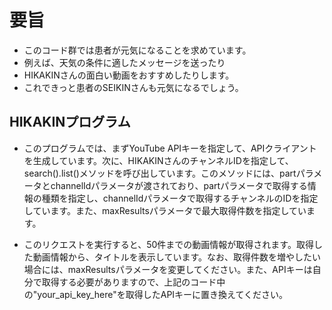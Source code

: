 # 要旨
- このコード群では患者が元気になることを求めています。
- 例えば、天気の条件に適したメッセージを送ったり
- HIKAKINさんの面白い動画をおすすめしたりします。
- これできっと患者のSEIKINさんも元気になるでしょう。
## HIKAKINプログラム
- このプログラムでは、まずYouTube APIキーを指定して、APIクライアントを生成しています。次に、HIKAKINさんのチャンネルIDを指定して、search().list()メソッドを呼び出しています。このメソッドには、partパラメータとchannelIdパラメータが渡されており、partパラメータで取得する情報の種類を指定し、channelIdパラメータで取得するチャンネルのIDを指定しています。また、maxResultsパラメータで最大取得件数を指定しています。

- このリクエストを実行すると、50件までの動画情報が取得されます。取得した動画情報から、タイトルを表示しています。なお、取得件数を増やしたい場合には、maxResultsパラメータを変更してください。また、APIキーは自分で取得する必要がありますので、上記のコード中の"your_api_key_here"を取得したAPIキーに置き換えてください。